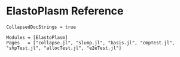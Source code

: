 # ElastoPlasm Reference

```@meta
CollapsedDocStrings = true
```

```@autodocs
Modules = [ElastoPlasm]
Pages   = ["collapse.jl", "slump.jl", "basis.jl", "cmpTest.jl", "shpTest.jl", "allocTest.jl", "e2eTest.jl"]
```

